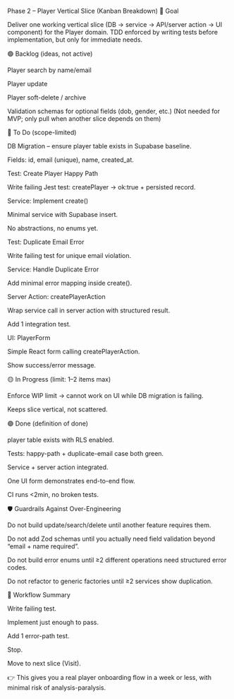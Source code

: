 Phase 2 – Player Vertical Slice (Kanban Breakdown)
🎯 Goal

Deliver one working vertical slice (DB → service → API/server action → UI component) for the Player domain.
TDD enforced by writing tests before implementation, but only for immediate needs.

🟢 Backlog (ideas, not active)

Player search by name/email

Player update

Player soft-delete / archive

Validation schemas for optional fields (dob, gender, etc.)
(Not needed for MVP; only pull when another slice depends on them)

🔵 To Do (scope-limited)

DB Migration – ensure player table exists in Supabase baseline.

Fields: id, email (unique), name, created_at.

Test: Create Player Happy Path

Write failing Jest test: createPlayer → ok:true + persisted record.

Service: Implement create()

Minimal service with Supabase insert.

No abstractions, no enums yet.

Test: Duplicate Email Error

Write failing test for unique email violation.

Service: Handle Duplicate Error

Add minimal error mapping inside create().

Server Action: createPlayerAction

Wrap service call in server action with structured result.

Add 1 integration test.

UI: PlayerForm

Simple React form calling createPlayerAction.

Show success/error message.

🟡 In Progress (limit: 1–2 items max)

Enforce WIP limit → cannot work on UI while DB migration is failing.

Keeps slice vertical, not scattered.

🟣 Done (definition of done)

player table exists with RLS enabled.

Tests: happy-path + duplicate-email case both green.

Service + server action integrated.

One UI form demonstrates end-to-end flow.

CI runs <2min, no broken tests.

🛡 Guardrails Against Over-Engineering

Do not build update/search/delete until another feature requires them.

Do not add Zod schemas until you actually need field validation beyond “email + name required”.

Do not build error enums until ≥2 different operations need structured error codes.

Do not refactor to generic factories until ≥2 services show duplication.

🚦 Workflow Summary

Write failing test.

Implement just enough to pass.

Add 1 error-path test.

Stop.

Move to next slice (Visit).

👉 This gives you a real player onboarding flow in a week or less, with minimal risk of analysis-paralysis.